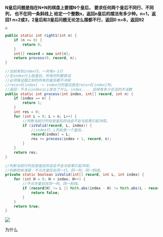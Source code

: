 **N皇后问题是指在N*N的棋盘上要摆N个皇后，**
**要求任何两个皇后不同行、不同列， 也不在同一条斜线上**
**给定一个整数n，返回n皇后的摆法有多少种。n=1，返回1**
**n=2或3，2皇后和3皇后问题无论怎么摆都不行，返回0**
**n=8，返回92**



<img src="D:/%E4%BD%A0%E5%A5%BDJava/1574.jpg" style="zoom:50%;" />

```java
public static int right1(int n) {
    if (n <= 0) {
        return 0;
    }
    int[] record = new int[n];
    return process(0, record, n);
}

//当前来到index行，一共有n-1行
//在index行上放皇后，所有的列都尝试
//必须保证跟之前的所有的皇后都不冲突
//record[index] -> index行的皇后放在record[index]列。
//返回：不关心index以上发生了什么，index.... 后续有多少合法的方法数
public static int process(int index, int[] record, int n) {
    if (index == n) {
        return 1;
    }
    int res = 0;
    for (int L = 0; L < n; L++) {
        //判断当前行列处放皇后的话会不会与前辈引起冲突。
        if (isValid(record, L, index)) {
            //index行，L列处放一个皇后。
            record[index] = L;
            res += process(index + 1, record, n);
        }
    }
    return res;
}

//判断当前行列处放皇后的话会不会与前辈引起冲突。
//判断的标准是：不允许皇后在同一行，同一列，同一斜线。
private static boolean isValid(int[] record, int L, int index) {
    for (int H = 0; H < index; H++) {
        //不允许皇后在同一列，同一斜线。
        if (record[H] != L || Math.abs(index - H) != Math.abs(L - record[H])) {
            return false;
        }
    }
    return true;
}
```



![](D:/%E4%BD%A0%E5%A5%BDJava/1573.jpg)

为什么